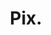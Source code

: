 ---
link: 'https://github.com/ryla/pix'
link_text: find out more!
img: pix.png
dark: true
title: Pix.
collaborators:
  - Riley Butler
  - Alyssa Bawgus
  - Jazmin Gonzalez-Rivero
tagline: 16-bit runner in assembly
roles:
  - Art
  - Design
  - Tools
  - Implementation
---
